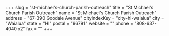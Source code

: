 +++
slug = "st-michael's-church-parish-outreach"
title = "St Michael's Church Parish Outreach"
name = "St Michael's Church Parish Outreach"
address = "67-390 Goodale Avenue"
cityIndexKey = "city-hi-waialua"
city = "Waialua"
state = "HI"
postal = "96791"
website = ""
phone = "808-637-4040 x2"
fax = ""
+++
